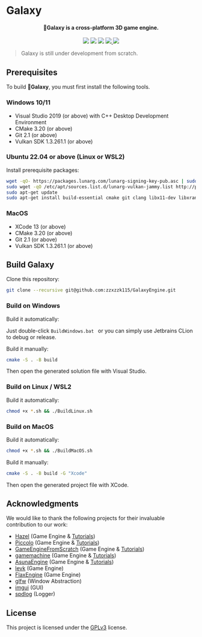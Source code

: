 # Galaxy

<!-- TODO: Add Logo Icon -->
<!-- <div align="center">
    <img src="./Docs/Media/Logo.svg" />
</div> -->
<h4 align="center">
  <strong>🚀Galaxy</strong> is a cross-platform 3D game engine.
</h4>


<p align="center">
    <a href="https://github.com/zzxzzk115/GalaxyEngine/actions" alt="CI-Windows">
        <img src="https://img.shields.io/github/actions/workflow/status/zzxzzk115/GalaxyEngine/BuildWindows.yml?branch=master&label=CI-Windows&logo=github" /></a>
    <a href="https://github.com/zzxzzk115/GalaxyEngine/actions" alt="CI-Linux">
        <img src="https://img.shields.io/github/actions/workflow/status/zzxzzk115/GalaxyEngine/BuildLinux.yml?branch=master&label=CI-Linux&logo=github" /></a>
    <a href="https://github.com/zzxzzk115/GalaxyEngine/actions" alt="CI-MacOS">
        <img src="https://img.shields.io/github/actions/workflow/status/zzxzzk115/GalaxyEngine/BuildMacOS.yml?branch=master&label=CI-MacOS&logo=github" /></a>
    <a href="https://github.com/zzxzzk115/GalaxyEngine/issues" alt="GitHub Issues">
        <img src="https://img.shields.io/github/issues/zzxzzk115/GalaxyEngine">
    </a>
    <a href="https://github.com/zzxzzk115/GalaxyEngine/blob/master/LICENSE" alt="GitHub">
        <img src="https://img.shields.io/github/license/zzxzzk115/GalaxyEngine">
    </a>
</p>

> Galaxy is still under development from scratch.

## Prerequisites

To build **🚀Galaxy**, you must first install the following tools.

### Windows 10/11

- Visual Studio 2019 (or above) with C++ Desktop Development Environment
- CMake 3.20 (or above)
- Git 2.1 (or above)
- Vulkan SDK 1.3.261.1 (or above)

### Ubuntu 22.04 or above (Linux or WSL2)

Install prerequisite packages:

```bash
wget -qO- https://packages.lunarg.com/lunarg-signing-key-pub.asc | sudo tee /etc/apt/trusted.gpg.d/lunarg.asc
sudo wget -qO /etc/apt/sources.list.d/lunarg-vulkan-jammy.list http://packages.lunarg.com/vulkan/lunarg-vulkan-jammy.list
sudo apt-get update
sudo apt-get install build-essential cmake git clang libx11-dev libxrandr-dev libxrender-dev libglvnd-dev libxinerama-dev libxcursor-dev libxi-dev mesa-vulkan-drivers vulkan-sdk
```

### MacOS

- XCode 13 (or above)
- CMake 3.20 (or above)
- Git 2.1 (or above)
- Vulkan SDK 1.3.261.1 (or above)

## Build Galaxy

Clone this repository:

```bash
git clone --recursive git@github.com:zzxzzk115/GalaxyEngine.git
```

### Build on Windows

Build it automatically:

Just double-click `BuildWindows.bat ` or you can simply use Jetbrains CLion to debug or release.

Build it manually:

```bash
cmake -S . -B build
```

Then open the generated solution file with Visual Studio.

### Build on Linux / WSL2

Build it automatically:

```bash
chmod +x *.sh && ./BuildLinux.sh
```

### Build on MacOS

Build it automatically:

```bash
chmod +x *.sh && ./BuildMacOS.sh
```

Build it manually:

```bash
cmake -S . -B build -G "Xcode"
```

Then open the generated project file with XCode.

## Acknowledgments

We would like to thank the following projects for their invaluable contribution to our work:

- [Hazel](https://github.com/TheCherno/Hazel) (Game Engine & [Tutorials](https://www.youtube.com/watch?v=JxIZbV_XjAs&list=PLlrATfBNZ98dC-V-N3m0Go4deliWHPFwT))
- [Piccolo](https://github.com/BoomingTech/Piccolo) (Game Engine & [Tutorials](https://space.bilibili.com/512313464/channel/collectiondetail?sid=292637))
- [GameEngineFromScratch](https://github.com/netwarm007/GameEngineFromScratch) (Game Engine & [Tutorials](https://zhuanlan.zhihu.com/c_119702958))
- [gamemachine](https://github.com/Froser/gamemachine) (Game Engine & [Tutorials](https://www.zhihu.com/column/c_1033300557322121216))
- [AsunaEngine](https://github.com/xiaoshichang/AsunaEngine) (Game Engine & [Tutorials](https://www.zhihu.com/column/c_1352653422265643008))
- [levk](https://github.com/karnkaul/levk) (Game Engine)
- [FlaxEngine](https://github.com/FlaxEngine/FlaxEngine) (Game Engine)
- [glfw](https://github.com/glfw/glfw) (Window Abstraction)
- [imgui](https://github.com/ocornut/imgui) (GUI)
- [spdlog](https://github.com/gabime/spdlog) (Logger)

## License

This project is licensed under the [GPLv3](https://github.com/zzxzzk115/GalaxyEngine/blob/master/LICENSE) license.
